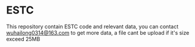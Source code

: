# ESTC
This repository contain ESTC code and relevant data, you can contact wuhailong0314@163.com to get more data, a file cant be upload if it's size exceed 25MB

